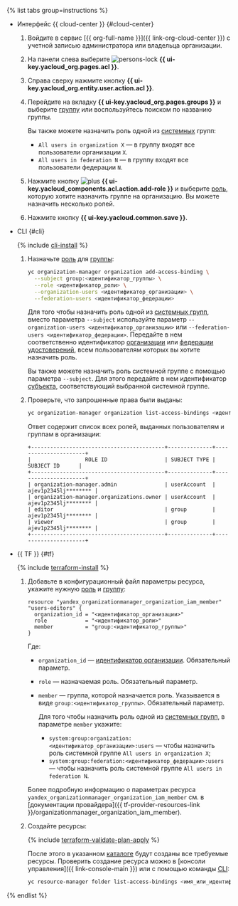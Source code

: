 {% list tabs group=instructions %}

- Интерфейс {{ cloud-center }} {#cloud-center}

  1. Войдите в сервис [{{ org-full-name }}]({{ link-org-cloud-center }}) с учетной записью администратора или владельца организации.

  1. На панели слева выберите ![persons-lock](../../_assets/console-icons/persons-lock.svg) **{{ ui-key.yacloud_org.pages.acl }}**.

  1. Справа сверху нажмите кнопку **{{ ui-key.yacloud_org.entity.user.action.acl }}**.

  1. Перейдите на вкладку **{{ ui-key.yacloud_org.pages.groups }}** и выберите [группу](../../organization/concepts/groups.md) или воспользуйтесь поиском по названию группы.

     Вы также можете назначить роль одной из [системных](../../iam/concepts/access-control/system-group.md) групп:

     * `All users in organization X` — в группу входят все пользователи организации `X`.
     * `All users in federation N` — в группу входят все пользователи федерации `N`.

  1. Нажмите кнопку ![plus](../../_assets/console-icons/plus.svg) **{{ ui-key.yacloud_components.acl.action.add-role }}** и выберите [роль](../../iam/concepts/access-control/roles.md), которую хотите назначить группе на организацию. Вы можете назначить несколько ролей.

  1. Нажмите кнопку **{{ ui-key.yacloud.common.save }}**.

- CLI {#cli}

  {% include [cli-install](../cli-install.md) %}

  1. Назначьте [роль](../../iam/concepts/access-control/roles.md) для [группы](../../organization/concepts/groups.md):

     ```bash
     yc organization-manager organization add-access-binding \
       --subject group:<идентификатор_группы> \
       --role <идентификатор_роли> \
       --organization-users <идентификатор_организации> \
       --federation-users <идентификатор_федерации>
     ```

     Для того чтобы назначить роль одной из [системных групп](../../iam/concepts/access-control/system-group.md), вместо параметра `--subject` используйте параметр `--organization-users <идентификатор_организации>` или `--federation-users <идентификатор_федерации>`. Передайте в нем соответственно идентификатор [организации](../../organization/quickstart.md) или [федерации удостоверений](../../organization/concepts/add-federation.md), всем пользователям которых вы хотите назначить роль.
         
     Вы также можете назначить роль системной группе с помощью параметра `--subject`. Для этого передайте в нем идентификатор [субъекта](../../iam/concepts/access-control/index.md#subject), соответствующий выбранной системной группе.

  1. Проверьте, что запрошенные права были выданы:

     ```bash
     yc organization-manager organization list-access-bindings <идентификатор_организации>
     ```

     Ответ содержит список всех ролей, выданных пользователям и группам в организации:

     ```text
     +------------------------------------------+--------------+----------------------+
     |                 ROLE ID                  | SUBJECT TYPE |      SUBJECT ID      |
     +------------------------------------------+--------------+----------------------+
     | organization-manager.admin               | userAccount  | ajev1p2345lj******** |
     | organization-manager.organizations.owner | userAccount  | ajev1p2345lj******** |
     | editor                                   | group        | ajev1p2345lj******** |
     | viewer                                   | group        | ajev1p2345lj******** |
     +------------------------------------------+--------------+----------------------+
     ```

- {{ TF }} {#tf}

  {% include [terraform-install](../terraform-install.md) %}

  1. Добавьте в конфигурационный файл параметры ресурса, укажите нужную [роль](../../iam/concepts/access-control/roles.md) и [группу](../../organization/concepts/groups.md):

     ```hcl
     resource "yandex_organizationmanager_organization_iam_member" "users-editors" {
       organization_id = "<идентификатор_организации>"
       role            = "<идентификатор_роли>"
       member          = "group:<идентификатор_группы>"
     }
     ```

     Где:
     
     * `organization_id` — [идентификатор организации](../../organization/operations/organization-get-id.md). Обязательный параметр.
     * `role` — назначаемая роль. Обязательный параметр.
     * `member` — группа, которой назначается роль. Указывается в виде `group:<идентификатор_группы>`. Обязательный параметр.

         Для того чтобы назначить роль одной из [системных групп](../../iam/concepts/access-control/system-group.md), в параметре `member` укажите:

         * `system:group:organization:<идентификатор_организации>:users` — чтобы назначить роль системной группе `All users in organization X`;
         * `system:group:federation:<идентификатор_федерации>:users` — чтобы назначить роль системной группе `All users in federation N`.

     Более подробную информацию о параметрах ресурса `yandex_organizationmanager_organization_iam_member` см. в [документации провайдера]({{ tf-provider-resources-link }}/organizationmanager_organization_iam_member).
  1. Создайте ресурсы:

     {% include [terraform-validate-plan-apply](../../_tutorials/_tutorials_includes/terraform-validate-plan-apply.md) %}

     После этого в указанном [каталоге](../../resource-manager/concepts/resources-hierarchy.md#folder) будут созданы все требуемые ресурсы. Проверить создание ресурса можно в [консоли управления]({{ link-console-main }}) или с помощью команды [CLI](../../cli/):

     ```bash
     yc resource-manager folder list-access-bindings <имя_или_идентификатор_папки>
     ```

{% endlist %}